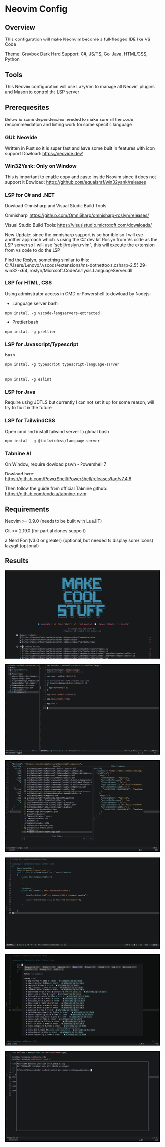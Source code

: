 # Neovim Config

## Overview

This configuration will make Neonvim become a full-fledged IDE like VS Code

Theme: Gruvbox Dark Hard
Support: C#, JS/TS, Go, Java, HTML/CSS, Python

## Tools

This Neovim configuration will use LazyVim to manage all Neovim plugins and Mason to control the LSP server

## Prerequesites

Below is some dependencies needed to make sure all the code reccommendation and linting work for some specific language

### GUI: Neovide

Written in Rust so it is super fast and have some built in features with icon support
Dowload: https://neovide.dev/

### Win32Yank: Only on Window

This is important to enable copy and paste inside Neovim since it does not support it
Dowload: https://github.com/equalsraf/win32yank/releases

### LSP for C# and .NET:

Dowload Omnisharp and Visual Studio Build Tools

Omnisharp: https://github.com/OmniSharp/omnisharp-roslyn/releases/

Visual Studio Build Tools: https://visualstudio.microsoft.com/downloads/

New Update: since the omnisharp support is so horrible so I will use another approach which is using the C# dev kit Roslyn from Vs code as the LSP server so I will use "seblj/roslyn.nvim", this will execute the extension from vs code to do the LSP

Find the Roslyn, something similar to this: C:/Users/Lenovo/.vscode/extensions/ms-dotnettools.csharp-2.55.29-win32-x64/.roslyn/Microsoft.CodeAnalysis.LanguageServer.dll

### LSP for HTML, CSS

Using adminstrator access in CMD or Powershell to dowload by Nodejs:

- Language server
  bash

```
npm install -g vscode-langservers-extracted
```

- Prettier
  bash

```
npm install -g prettier
```

### LSP for Javascript/Typescript

bash

```
npm install -g typescript typescript-language-server


npm install -g eslint

```

### LSP for Java

Require using JDTLS but currently I can not set it up for some reason, will try to fix it in the future

### LSP for TailwindCSS

Open cmd and install tailwind server to global
bash

```
npm install -g @tailwindcss/language-server
```

### Tabnine AI

On Window, require dowload pswh - Powershell 7

Dowload here: https://github.com/PowerShell/PowerShell/releases/tag/v7.4.6

Then follow the guide from official Tabnine github: https://github.com/codota/tabnine-nvim

## Requirements

Neovim >= 0.9.0 (needs to be built with LuaJIT)

Git >= 2.19.0 (for partial clones support)

a Nerd Font(v3.0 or greater) (optional, but needed to display some icons)
lazygit (optional)

## Results

![img](images/1.png)

![img](images/2.png)

![img](images/3.png)

![img](images/4.png)

![img](images/5.png)

![img](images/6.png)
